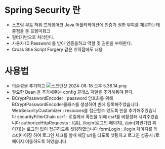 
# Spring Security 란 

- 스프링 부트 하위 프레임어크 Java 어플리케이션에 인증과 권한 부여를 제공하는데 중점을 둔 프렝미워크
- 필터기반으로 처리한다.
- 사용자 ID Password 를 받아 인증을하고 역할 및 권한을 부여한다.
- Cross Stie Script Forgery 같은 취약점에도 대응



# 사용법 
- 의존성을 추가하고
![스크린샷 2024-08-18 오후 5.38.14.png](..%2F..%2F..%2F..%2F..%2F..%2F..%2Fvar%2Ffolders%2Fm4%2Fn9zxyvgx4lx03pl_7nrbhpyr0000gn%2FT%2FTemporaryItems%2FNSIRD_screencaptureui_4JteAO%2F%EC%8A%A4%ED%81%AC%EB%A6%B0%EC%83%B7%202024-08-18%20%EC%98%A4%ED%9B%84%205.38.14.png)
- 필요한 Bean 을 추가해주는 config 클래스 파일을 추가해줘야 한다.
- BCryptPasswordEncoder : password 암호화를 위해 BCryptPasswordEncoder클래스를 생성하여 빈에 등록해주었습니다.
  WebSecurityCustomizer : resouces를 접근할수 있도록 빈을 추가해주었습니다
  securityFilterChain
  csrf : 로컬에서 확인을 위해 csrf를 비활성화 시켜주었습니다
  authorizeHttpRequests : /(홈), /login(로그인 페이지), /join(회원가입 페이지)는 로그인 없이 접근하도록 셋팅하였습니다
  formLogin : /login 페이지를 커스터마이징 하여 로그인 체크를 할때 해당 url을 타도록 셋팅하고 로그인 성공시 /로 페이지 이동하도록 하였습니다
